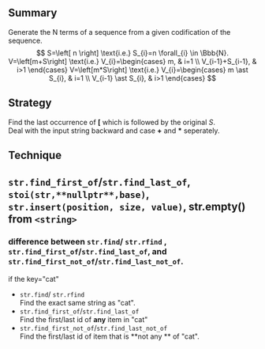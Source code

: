 ## Summary    
Generate the N terms of a sequence from a given codification of the sequence.  
$$ S=\left[ n \right] \text{i.e.} S_{i}=n  \forall_{i} \in  \Bbb{N}.  
V=\left[m+S\right] \text{i.e.} V_{i}=\begin{cases} m, & i=1 \\ V_{i-1}+S_{i-1}, & i>1 \end{cases}   
V=\left[m*S\right] \text{i.e.} V_{i}=\begin{cases} m \ast S_{i}, & i=1 \\ V_{i-1} \ast S_{i}, & i>1 \end{cases} $$    

## Strategy    
Find the last occurrence of **[** which is followed by the original $S$.  
Deal with the input string backward and case **+** and **$\ast$** seperately.  

## Technique  
`str.find_first_of`/`str.find_last_of`, `stoi(str,**nullptr**,base)`, `str.insert(position, size, value)`, str.empty() from `<string>`  
---
### difference between `str.find`/ `str.rfind` , `str.find_first_of`/`str.find_last_of`, and `str.find_first_not_of`/`str.find_last_not_of`.  
if the key="cat"
- `str.find`/ `str.rfind`  
Find the exact same string as "cat".  
- `str.find_first_of`/`str.find_last_of`  
Find the first/last id of **any** item in "cat"  
- `str.find_first_not_of`/`str.find_last_not_of`  
Find the first/last id of item that is **not any ** of "cat".  
